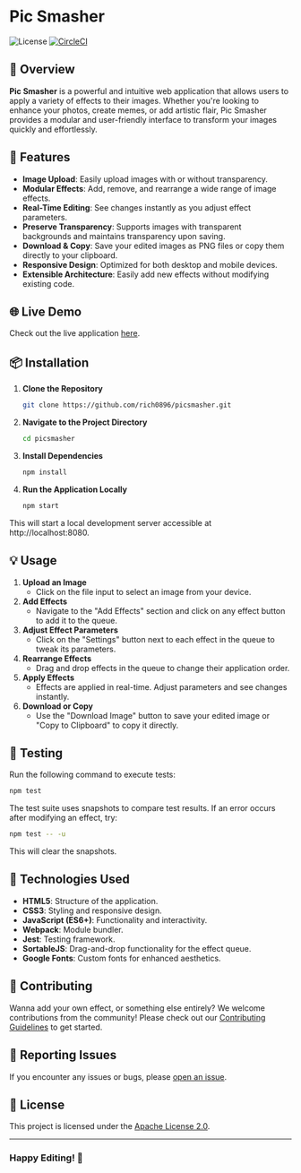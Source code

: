 # Pic Smasher

![License](https://img.shields.io/badge/License-Apache%202.0-blue.svg)
[![CircleCI](https://dl.circleci.com/status-badge/img/circleci/7VJc5FtHhWBiASGtuqkyuh/5Sx8HPimX6AD7jDSUS29on/tree/main.svg?style=svg)](https://dl.circleci.com/status-badge/redirect/circleci/7VJc5FtHhWBiASGtuqkyuh/5Sx8HPimX6AD7jDSUS29on/tree/main)

## 🎨 Overview

**Pic Smasher** is a powerful and intuitive web application that allows users to apply a variety of effects to their images. Whether you're looking to enhance your photos, create memes, or add artistic flair, Pic Smasher provides a modular and user-friendly interface to transform your images quickly and effortlessly.

## 🚀 Features

- **Image Upload**: Easily upload images with or without transparency.
- **Modular Effects**: Add, remove, and rearrange a wide range of image effects.
- **Real-Time Editing**: See changes instantly as you adjust effect parameters.
- **Preserve Transparency**: Supports images with transparent backgrounds and maintains transparency upon saving.
- **Download & Copy**: Save your edited images as PNG files or copy them directly to your clipboard.
- **Responsive Design**: Optimized for both desktop and mobile devices.
- **Extensible Architecture**: Easily add new effects without modifying existing code.

## 🌐 Live Demo

Check out the live application [here](https://rich0896.github.io/picsmasher/).

## 📦 Installation

1. **Clone the Repository**

   ```bash
   git clone https://github.com/rich0896/picsmasher.git
   ```

2. **Navigate to the Project Directory**

    ```bash
    cd picsmasher
    ```

3. **Install Dependencies**

    ```bash
    npm install
    ```

4. **Run the Application Locally**

    ```bash
    npm start
    ```

This will start a local development server accessible at http://localhost:8080.

## 💡 Usage

1. **Upload an Image**
    - Click on the file input to select an image from your device.
2. **Add Effects**
    - Navigate to the "Add Effects" section and click on any effect button to add it to the queue.
3. **Adjust Effect Parameters**
    - Click on the "Settings" button next to each effect in the queue to tweak its parameters.
4. **Rearrange Effects**
    - Drag and drop effects in the queue to change their application order.
5. **Apply Effects**
    - Effects are applied in real-time. Adjust parameters and see changes instantly.
6. **Download or Copy**
    - Use the "Download Image" button to save your edited image or "Copy to Clipboard" to copy it directly.

## 🧪 Testing

Run the following command to execute tests:

```bash
npm test
```

The test suite uses snapshots to compare test results. If an error occurs after modifying an effect, try:

```bash
npm test -- -u
```

This will clear the snapshots.

## 🧰 Technologies Used

- **HTML5**: Structure of the application.
- **CSS3**: Styling and responsive design.
- **JavaScript (ES6+)**: Functionality and interactivity.
- **Webpack**: Module bundler.
- **Jest**: Testing framework.
- **SortableJS**: Drag-and-drop functionality for the effect queue.
- **Google Fonts**: Custom fonts for enhanced aesthetics.

## 🤝 Contributing

Wanna add your own effect, or something else entirely? We welcome contributions from the community! Please check out our [Contributing Guidelines](CONTRIBUTING.md) to get started.

## 🐛 Reporting Issues

If you encounter any issues or bugs, please [open an issue](https://github.com/rich0896/picsmasher/issues).

## 📄 License

This project is licensed under the [Apache License 2.0](LICENSE).

---

### **Happy Editing! 🎉**
